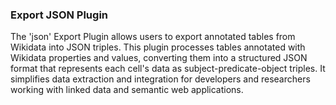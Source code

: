 ### Export JSON Plugin

The 'json' Export Plugin allows users to export annotated tables from Wikidata into JSON triples. This plugin processes tables annotated with Wikidata properties and values, converting them into a structured JSON format that represents each cell's data as subject-predicate-object triples. It simplifies data extraction and integration for developers and researchers working with linked data and semantic web applications.
